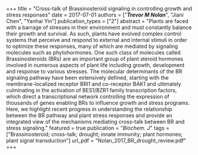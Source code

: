 +++
title = "Cross-talk of Brassinosteroid signaling in controlling growth and stress responses"
date = 2017-07-01
authors = ["***Trevor M Nolan***", "Jiani Chen", "Yanhai Yin"]
publication_types = ["2"]
abstract = "Plants are faced with a barrage of stresses in their environment and must constantly balance their growth and survival. As such, plants have evolved complex control systems that perceive and respond to external and internal stimuli in order to optimize these responses, many of which are mediated by signaling molecules such as phytohormones. One such class of molecules called Brassinosteroids (BRs) are an important group of plant steroid hormones involved in numerous aspects of plant life including growth, development and response to various stresses. The molecular determinants of the BR signaling pathway have been extensively defined, starting with the membrane-localized receptor BRI1 and co-receptor BAK1 and ultimately culminating in the activation of BES1/BZR1 family transcription factors, which direct a transcriptional network controlling the expression of thousands of genes enabling BRs to influence growth and stress programs. Here, we highlight recent progress in understanding the relationship between the BR pathway and plant stress responses and provide an integrated view of the mechanisms mediating cross-talk between BR and stress signaling."
featured = true
publication = "*Biochem. J*"
tags = ["Brassinosteroid; cross-talk; drought; innate immunity; plant hormones; plant signal transduction"]
url_pdf = "Nolan_2017_BR_drought_review.pdf"
+++


